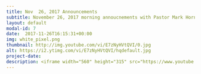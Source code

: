 ```yaml
---
title: Nov  26, 2017 Announcements
subtitle: November 26, 2017 morning annoucnements with Pastor Mark Hornback and Sarah Peel.
layout: default
modal-id: 7 
date:  2017-11-26T16:15:31+00:00
img: white_pixel.png
thumbnail: http://img.youtube.com/vi/E7zNyHVtQVI/0.jpg
alt: https://i2.ytimg.com/vi/E7zNyHVtQVI/hqdefault.jpg
project-date: 
description: <iframe width="560" height="315" src="https://www.youtube.com/embed/E7zNyHVtQVI" frameborder="0" allowfullscreen></iframe> 
---
```


